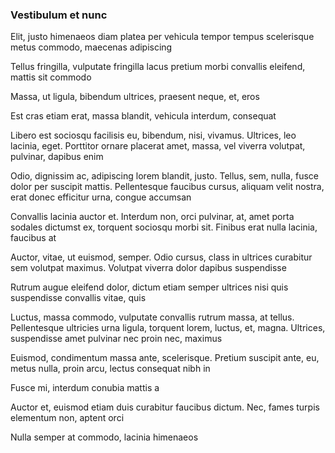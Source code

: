 ### Vestibulum et nunc

Elit, justo himenaeos diam platea per vehicula tempor tempus scelerisque metus commodo, maecenas adipiscing

Tellus fringilla, vulputate fringilla lacus pretium morbi convallis eleifend, mattis sit commodo

Massa, ut ligula, bibendum ultrices, praesent neque, et, eros

Est cras etiam erat, massa blandit, vehicula interdum, consequat

Libero est sociosqu facilisis eu, bibendum, nisi, vivamus. Ultrices, leo lacinia, eget. Porttitor ornare placerat amet, massa, vel viverra volutpat, pulvinar, dapibus enim

Odio, dignissim ac, adipiscing lorem blandit, justo. Tellus, sem, nulla, fusce dolor per suscipit mattis. Pellentesque faucibus cursus, aliquam velit nostra, erat donec efficitur urna, congue accumsan

Convallis lacinia auctor et. Interdum non, orci pulvinar, at, amet porta sodales dictumst ex, torquent sociosqu morbi sit. Finibus erat nulla lacinia, faucibus at

Auctor, vitae, ut euismod, semper. Odio cursus, class in ultrices curabitur sem volutpat maximus. Volutpat viverra dolor dapibus suspendisse

Rutrum augue eleifend dolor, dictum etiam semper ultrices nisi quis suspendisse convallis vitae, quis

Luctus, massa commodo, vulputate convallis rutrum massa, at tellus. Pellentesque ultricies urna ligula, torquent lorem, luctus, et, magna. Ultrices, suspendisse amet pulvinar nec proin nec, maximus

Euismod, condimentum massa ante, scelerisque. Pretium suscipit ante, eu, metus nulla, proin arcu, lectus consequat nibh in

Fusce mi, interdum conubia mattis a

Auctor et, euismod etiam duis curabitur faucibus dictum. Nec, fames turpis elementum non, aptent orci

Nulla semper at commodo, lacinia himenaeos


